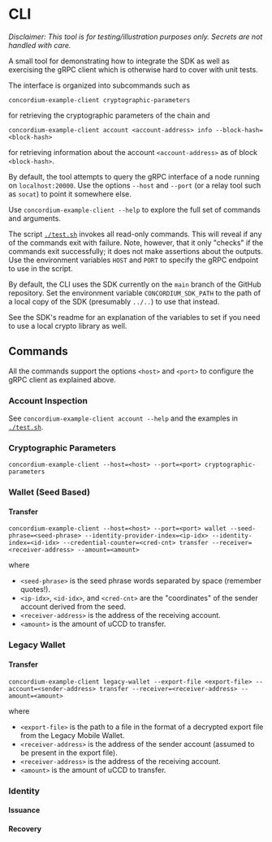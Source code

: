 # CLI

*Disclaimer: This tool is for testing/illustration purposes only.
Secrets are not handled with care.*

A small tool for demonstrating how to integrate the SDK as well as exercising the gRPC client
which is otherwise hard to cover with unit tests.

The interface is organized into subcommands such as

```shell
concordium-example-client cryptographic-parameters
```

for retrieving the cryptographic parameters of the chain and

```shell
concordium-example-client account <account-address> info --block-hash=<block-hash>
```

for retrieving information about the account `<account-address>` as of block `<block-hash>`.

By default, the tool attempts to query the gRPC interface of a node running on `localhost:20000`.
Use the options `--host` and `--port` (or a relay tool such as `socat`) to point it somewhere else.

Use `concordium-example-client --help` to explore the full set of commands and arguments.

The script [`./test.sh`](./test.sh) invokes all read-only commands.
This will reveal if any of the commands exit with failure.
Note, however, that it only "checks" if the commands exit successfully;
it does not make assertions about the outputs.
Use the environment variables `HOST` and `PORT` to specify the gRPC endpoint to use in the script.

By default, the CLI uses the SDK currently on the `main` branch of the GitHub repository.
Set the environment variable `CONCORDIUM_SDK_PATH` to the path of a local copy of the SDK (presumably `../..`)
to use that instead.

See the SDK's readme for an explanation of the variables to set if you need to use a local crypto library as well.

## Commands

All the commands support the options  `<host>` and `<port>` to configure the gRPC client as explained above.

### Account Inspection

See `concordium-example-client account --help` and the examples in [`./test.sh`](./test.sh).

### Cryptographic Parameters

```shell
concordium-example-client --host=<host> --port=<port> cryptographic-parameters
```

### Wallet (Seed Based)

#### Transfer

```shell
concordium-example-client --host=<host> --port=<port> wallet --seed-phrase=<seed-phrase> --identity-provider-index=<ip-idx> --identity-index=<id-idx> --credential-counter=<cred-cnt> transfer --receiver=<receiver-address> --amount=<amount>
```

where
- `<seed-phrase>` is the seed phrase words separated by space (remember quotes!).
- `<ip-idx>`, `<id-idx>`, and `<cred-cnt>` are the "coordinates" of the sender account derived from the seed.
- `<receiver-address>` is the address of the receiving account.
- `<amount>` is the amount of uCCD to transfer.

### Legacy Wallet

#### Transfer

```shell
concordium-example-client legacy-wallet --export-file <export-file> --account=<sender-address> transfer --receiver=<receiver-address> --amount=<amount>
```

where
- `<export-file>` is the path to a file in the format of a decrypted export file from the Legacy Mobile Wallet.
- `<receiver-address>` is the address of the sender account (assumed to be present in the export file).
- `<receiver-address>` is the address of the receiving account.
- `<amount>` is the amount of uCCD to transfer.

### Identity

#### Issuance

#### Recovery
